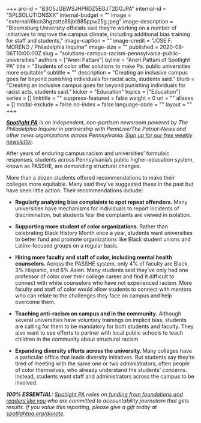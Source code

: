 +++
arc-id = "B3O5JGBWSJHPRDZ5EGJT2DGJPA"
internal-id = "SPLSOLUTIONSXX"
internal-budget = ""
image = "external/6kcn3hgzsttz88jbt885ppw25g.jpeg"
image-description = "Bloomsburg University officials said they’re working on a number of initiatives to improve the campus climate, including additional bias training for staff and students,"
image-caption = ""
image-credit = "JOSE F. MORENO / Philadelphia Inquirer"
image-size = ""
published = 2020-08-06T10:00:00Z
slug = "solutions-campus-racism-pennsylvania-public-universities"
authors = ["Aneri Pattani"]
byline = "Aneri Pattani of Spotlight PA"
title = "Students of color offer solutions to make Pa. public universities more equitable"
subtitle = ""
description = "Creating an inclusive campus goes far beyond punishing individuals for racist acts, students said."
blurb = "Creating an inclusive campus goes far beyond punishing individuals for racist acts, students said."
kicker = "Education"
topics = ["Education"]
series = []
linktitle = ""
suppress-featured = false
weight = 0
url = ""
aliases = []
modal-exclude = false
no-index = false
language-code = ""
layout = ""
+++

<a href="https://www.spotlightpa.org/"><i><b>Spotlight PA</b></i></a><i> is an independent, non-partisan newsroom powered by The Philadelphia Inquirer in partnership with PennLive/The Patriot-News and other news organizations across Pennsylvania. </i><a href="https://www.spotlightpa.org/newsletters"><i>Sign up for our free weekly newsletter</i></a><i>.</i>

After years of enduring campus racism and universities’ formulaic responses, students across Pennsylvania’s public higher-education system, known as PASSHE, are demanding structural changes.

More than a dozen students offered recommendations to make their colleges more equitable. Many said they've suggested these in the past but have seen little action. Their recommendations include:

- <b>Regularly analyzing bias complaints to spot repeat offenders.</b> Many universities have mechanisms for individuals to report incidents of discrimination, but students fear the complaints are viewed in isolation.

- <b>Supporting more student of color organizations. </b>Rather than celebrating Black History Month once a year, students want universities to better fund and promote organizations like Black student unions and Latinx-focused groups on a regular basis.

<script src="https://www.spotlightpa.org/embed.js" async></script><div data-spl-embed-version="1" data-spl-src="https://www.spotlightpa.org/embeds/donate/"></div>

- <b>Hiring more faculty and staff of color, including mental health counselors. </b>Across the PASSHE system, only 4% of faculty are Black, 3% Hispanic, and 6% Asian. Many students said they’ve only had one professor of color over their college career and find it difficult to connect with white counselors who have not experienced racism. More faculty and staff of color would allow students to connect with mentors who can relate to the challenges they face on campus and help overcome them.

- <b>Teaching anti-racism on campus and in the community.</b> Although several universities have voluntary trainings on implicit bias, students are calling for them to be mandatory for both students and faculty. They also want to see efforts to partner with local public schools to teach children in the community about structural racism.

- <b>Expanding diversity efforts across the university. </b>Many colleges have a particular office that leads diversity initiatives. But students say they’re tired of meeting with the same one or two administrators, often people of color themselves, who already understand the students’ concerns. Instead, students want staff and administrators across the campus to be involved.

<i><b>100% ESSENTIAL:</b></i> <a href="https://www.spotlightpa.org/"><i>Spotlight PA</i></a><i> relies on</i><a href="https://www.spotlightpa.org/support"><i> funding from foundations and readers like you</i></a><i> who are committed to accountability journalism that gets results. If you value this reporting, please give a gift today at </i><a href="http://spotlightpa.org/donate"><i>spotlightpa.org/donate</i></a><i>.</i>

<script src="https://www.spotlightpa.org/embed.js" async></script><div data-spl-embed-version="1" data-spl-src="https://www.spotlightpa.org/embeds/tips/?tip_text=Do%20you%20have%20ideas%20to%20%3Cb%3Eimprove%20Pennsylvania's%20state-owned%20universities%3C%2Fb%3E%3F%20What%20PASSHE%20stories%20should%20Spotlight%20PA%20pursue%3F%20Tell%20us%20below."></div>
